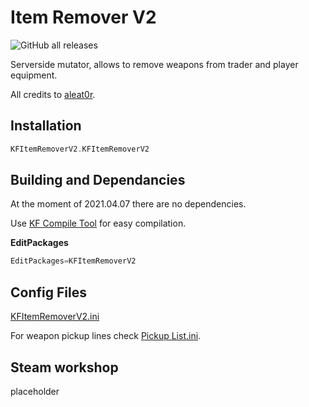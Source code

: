 # Item Remover V2

![GitHub all releases](https://img.shields.io/github/downloads/InsultingPros/KFItemRemoverV2/total)

Serverside mutator, allows to remove weapons from trader and player equipment.

All credits to [aleat0r](http://steamcommunity.com/profiles/76561198065101703).

## Installation

```cpp
KFItemRemoverV2.KFItemRemoverV2
```

## Building and Dependancies

At the moment of 2021.04.07 there are no dependencies.

Use [KF Compile Tool](https://github.com/InsultingPros/KFCompileTool) for easy compilation.

**EditPackages**

```cpp
EditPackages=KFItemRemoverV2
```

## Config Files

[KFItemRemoverV2.ini](Configs/KFItemRemoverV2.ini 'main config')

For weapon pickup lines check [Pickup List.ini](Pickup-List.md 'pickup list').

## Steam workshop

placeholder
